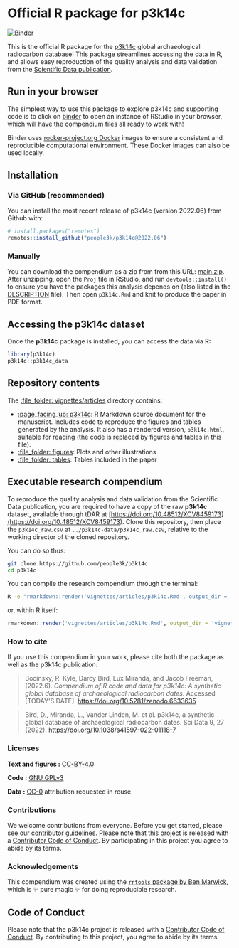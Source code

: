 
# Official R package for p3k14c

<!-- badges: start -->
[![Binder](https://mybinder.org/badge_logo.svg)](https://mybinder.org/v2/gh/people3k/p3k14c/master?urlpath=rstudio)
<!-- badges: end -->

This is the official R package for the [p3k14c](https://p3k14c.org/) global archaeological radiocarbon database! This package streamlines accessing the data in R, and allows easy reproduction of the quality analysis and data validation from the [Scientific Data publication](https://www.nature.com/articles/s41597-022-01118-7).

## Run in your browser

The simplest way to use this package to explore p3k14c and supporting code is to click on
[binder](https://mybinder.org/v2/gh/people3k/p3k14c/master?urlpath=rstudio)
to open an instance of RStudio in your browser, which will have the
compendium files all ready to work with! 

Binder uses
[rocker-project.org Docker](rocker-project.org) images to ensure a
consistent and reproducible computational environment. These Docker
images can also be used locally.

## Installation

### Via GitHub (recommended) 

You can install the most recent release of p3k14c (version 2022.06) from Github with:

``` r
# install.packages("remotes")
remotes::install_github("people3k/p3k14c@2022.06")
```

### Manually

You can download the compendium as a zip from from this URL:
[main.zip](/archive/main.zip). After unzipping, open the `Proj` file
in RStudio, and run `devtools::install()` to ensure you have the
packages this analysis depends on (also listed in the
[DESCRIPTION](/DESCRIPTION) file). Then open `p3k14c.Rmd` and knit
to produce the paper in PDF format.


## Accessing the **p3k14c** dataset
Once the **p3k14c** package is installed, you can access the data via R:
``` r
library(p3k14c)
p3k14c::p3k14c_data
```

## Repository contents

The [:file\_folder: vignettes/articles](vignettes/articles) directory contains:

  - [:page\_facing\_up: p3k14c](vignettes/articles/p3k14c.Rmd): R
    Markdown source document for the manuscript. Includes code to
    reproduce the figures and tables generated by the analysis. It also
    has a rendered version, `p3k14c.html`, suitable for reading
    (the code is replaced by figures and tables in this file).
  - [:file\_folder: figures](vignettes/articles/figures): Plots and other
    illustrations
  - [:file\_folder: tables](vignettes/articles/tables): Tables included in 
    the paper

## Executable research compendium
To reproduce the quality analysis and data validation from the Scientific Data publication, you are required to have a copy of the raw **p3k14c** dataset, available through tDAR at [https://doi.org/10.48512/XCV8459173](https://doi.org/10.48512/XCV8459173). Clone this repository, then place the `p3k14c_raw.csv` at `../p3k14c-data/p3k14c_raw.csv`, relative to the working director of the cloned repository.

You can do so thus:

```bash
git clone https://github.com/people3k/p3k14c
cd p3k14c
```

You can compile the research compendium through the terminal:

``` bash
R -e "rmarkdown::render('vignettes/articles/p3k14c.Rmd', output_dir = 'vignettes/articles')"
```

or, within R itself:
``` r
rmarkdown::render('vignettes/articles/p3k14c.Rmd', output_dir = 'vignettes/articles')
```

### How to cite

If you use this compendium in your work, please cite both the package as well as the p3k14c publication:

> Bocinsky, R. Kyle, Darcy Bird, Lux Miranda, and Jacob Freeman, (2022.6). *Compendium
> of R code and data for p3k14c: A synthetic global database of 
> archaeological radiocarbon dates*. Accessed \[TODAY'S DATE\]. https://doi.org/10.5281/zenodo.6633635

> Bird, D., Miranda, L., Vander Linden, M. et al. p3k14c, a synthetic global database of archaeological radiocarbon dates. Sci Data 9, 27 (2022). https://doi.org/10.1038/s41597-022-01118-7

### Licenses

**Text and figures :**
[CC-BY-4.0](http://creativecommons.org/licenses/by/4.0/)

**Code :** [GNU GPLv3](LICENSE.md)

**Data :** [CC-0](http://creativecommons.org/publicdomain/zero/1.0/)
attribution requested in reuse

### Contributions

We welcome contributions from everyone. Before you get started, please
see our [contributor guidelines](CONTRIBUTING.md). Please note that this
project is released with a [Contributor Code of Conduct](CONDUCT.md). By
participating in this project you agree to abide by its terms.

### Acknowledgements

This compendium was created using the [`rrtools` package by Ben
Marwick](https://github.com/benmarwick/rrtools), which is ✨ pure magic ✨
for doing reproducible research.


## Code of Conduct

Please note that the p3k14c project is released with a [Contributor Code of Conduct](https://people3k.github.io/p3k14c/CODE_OF_CONDUCT.html). By contributing to this project, you agree to abide by its terms.

